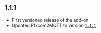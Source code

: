 ## 1.1.1
- First versioned release of the add-on
- Updated Rfxcom2MQTT to version [`1.1.1`](https://github.com/rfxcom2mqtt/backend/tags/1.1.1)
